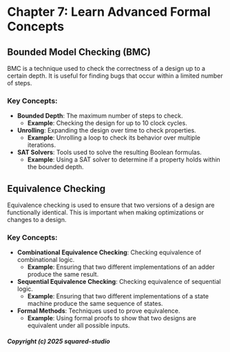 # Chapter 7: Learn Advanced Formal Concepts

## Bounded Model Checking (BMC)
BMC is a technique used to check the correctness of a design up to a certain depth. It is useful for finding bugs that occur within a limited number of steps.

### Key Concepts:
- **Bounded Depth**: The maximum number of steps to check.
  - **Example**: Checking the design for up to 10 clock cycles.
- **Unrolling**: Expanding the design over time to check properties.
  - **Example**: Unrolling a loop to check its behavior over multiple iterations.
- **SAT Solvers**: Tools used to solve the resulting Boolean formulas.
  - **Example**: Using a SAT solver to determine if a property holds within the bounded depth.

## Equivalence Checking
Equivalence checking is used to ensure that two versions of a design are functionally identical. This is important when making optimizations or changes to a design.

### Key Concepts:
- **Combinational Equivalence Checking**: Checking equivalence of combinational logic.
  - **Example**: Ensuring that two different implementations of an adder produce the same result.
- **Sequential Equivalence Checking**: Checking equivalence of sequential logic.
  - **Example**: Ensuring that two different implementations of a state machine produce the same sequence of states.
- **Formal Methods**: Techniques used to prove equivalence.
  - **Example**: Using formal proofs to show that two designs are equivalent under all possible inputs.

##### Copyright (c) 2025 squared-studio

